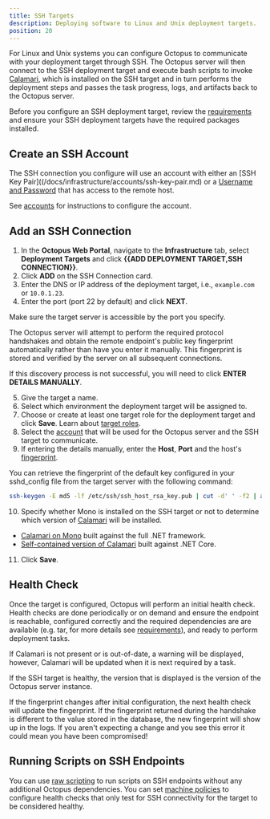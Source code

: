 ```yaml
---
title: SSH Targets
description: Deploying software to Linux and Unix deployment targets.
position: 20
---
```


For Linux and Unix systems you can configure Octopus to communicate with your deployment target through SSH. The Octopus server will then connect to the SSH deployment target and execute bash scripts to invoke [Calamari](/docs/infrastructure/deployment-targets/ssh-targets/Calamari-on-ssh-targets.md), which is installed on the SSH target and in turn performs the deployment steps and passes the task progress, logs, and artifacts back to the Octopus server.

Before you configure an SSH deployment target, review the [requirements](/docs/infrastructure/deployment-targets/ssh-targets/requirements.md) and ensure your SSH deployment targets have the required packages installed.

## Create an SSH Account

The SSH connection you configure will use an account with either an [SSH Key Pair]((/docs/infrastructure/accounts/ssh-key-pair.md) or a [Username and Password](/docs/infrastructure/accounts/username-and-password.md) that has access to the remote host.

See [accounts](/docs/infrastructure/accounts/index.md) for instructions to configure the account.

## Add an SSH Connection

1. In the **Octopus Web Portal**, navigate to the **Infrastructure** tab, select **Deployment Targets** and click **{{ADD DEPLOYMENT TARGET,SSH CONNECTION}}**.
2. Click **ADD** on the SSH Connection card.
3. Enter the DNS or IP address of the deployment target, i.e., `example.com` or `10.0.1.23`.
4. Enter the port (port 22 by default) and click **NEXT**.

Make sure the target server is accessible by the port you specify.

The Octopus server will attempt to perform the required protocol handshakes and obtain the remote endpoint's public key fingerprint automatically rather than have you enter it manually. This fingerprint is stored and verified by the server on all subsequent connections.

If this discovery process is not successful, you will need to click **ENTER DETAILS MANUALLY**.

5. Give the target a name.
6. Select which environment the deployment target will be assigned to.
7. Choose or create at least one target role for the deployment target and click **Save**. Learn about [target roles](/docs/infrastructure/deployment-targets/target-roles/index.md).
8. Select the [account](/docs/infrastructure/accounts/index.md) that will be used for the Octopus server and the SSH target to communicate.
9. If entering the details manually, enter the **Host**, **Port** and the host's [fingerprint](#fingerprint).

You can retrieve the fingerprint of the default key configured in your sshd\_config file from the target server with the following command:

```bash
ssh-keygen -E md5 -lf /etc/ssh/ssh_host_rsa_key.pub | cut -d' ' -f2 | awk '{ print $1}' | cut -d':' -f2-
```

10. Specify whether Mono is installed on the SSH target or not to determine which version of [Calamari](/docs/api-and-integration/calamari.md) will be installed.

  - [Calamari on Mono](#mono-calamari) built against the full .NET framework.
  - [Self-contained version of Calamari](#self-contained-calamari) built against .NET Core.

11. Click **Save**.

## Health Check

Once the target is configured, Octopus will perform an initial health check. Health checks are done periodically or on demand and ensure the endpoint is reachable, configured correctly and the required dependencies are are available (e.g. tar, for more details see [requirements](/docs/infrastructure/deployment-targets/ssh-targets/requirements.md)), and ready to perform deployment tasks.

If Calamari is not present or is out-of-date, a warning will be displayed, however, Calamari will be updated when it is next required by a task.

If the SSH target is healthy, the version that is displayed is the version of the Octopus server instance.

If the fingerprint changes after initial configuration, the next health check will update the fingerprint. If the fingerprint returned during the handshake is different to the value stored in the database, the new fingerprint will show up in the logs. If you aren't expecting a change and you see this error it could mean you have been compromised!

## Running Scripts on SSH Endpoints

You can use [raw scripting](/docs/deployment-examples/custom-scripts/raw-scripting.md) to run scripts on SSH endpoints without any additional Octopus dependencies. You can set [machine policies](/docs/infrastructure/machine-policies.md) to configure health checks that only test for SSH connectivity for the target to be considered healthy.
